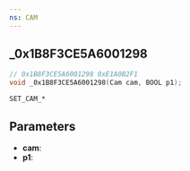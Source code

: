 ```yaml
---
ns: CAM
---
```

## _0x1B8F3CE5A6001298

```c
// 0x1B8F3CE5A6001298 0xE1A0B2F1
void _0x1B8F3CE5A6001298(Cam cam, BOOL p1);
```

```
SET_CAM_*
```

## Parameters
* **cam**:
* **p1**:
